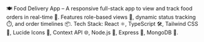 🍽️ Food Delivery App – A responsive full-stack app to view and track food orders in real-time 🚚. Features role-based views 👥, dynamic status tracking ⏱️, and order timelines 📦.
Tech Stack: React ⚛️, TypeScript 🛠️, Tailwind CSS 💨, Lucide Icons 🎨, Context API 🌐, Node.js 🌳, Express 🚀, MongoDB 🍃.

